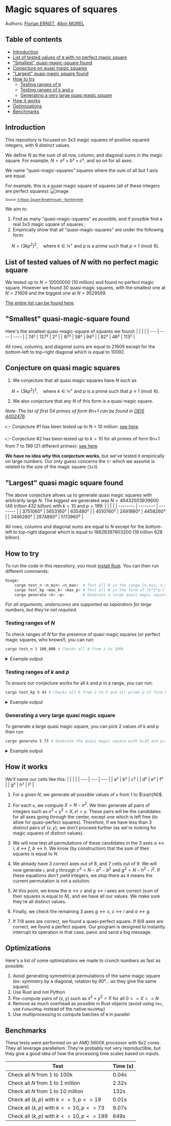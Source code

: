 # Magic squares of squares

Authors: [Florian ERNST](https://github.com/Themrzz), [Albin MOREL](https://github.com/Exymat)

## Table of contents
  - [Introduction](#introduction)
  - [List of tested values of `N` with no perfect magic square](#list-of-tested-values-of-n-with-no-perfect-magic-square)
  - ["Smallest" quasi-magic-square found](#smallest-quasi-magic-square-found)
  - [Conjecture on quasi magic squares](#conjecture-on-quasi-magic-squares)
  - ["Largest" quasi magic square found](#largest-quasi-magic-square-found)
  - [How to try](#how-to-try)
    - [Testing ranges of `N`](#testing-ranges-of-n)
    - [Testing ranges of `k` and `p`](#testing-ranges-of-k-and-p)
    - [Generating a very large quasi magic square](#generating-a-very-large-quasi-magic-square)
  - [How it works](#how-it-works)
  - [Optimizations](#optimizations)
  - [Benchmarks](#benchmarks)

## Introduction

This repository is focused on 3x3 magic squares of positive squared integers, with 9 distinct values.

We define $N$ as the sum of all row, column, and diagonal sums in the magic square. For example, $N = a²+b²+c²$, and so on for all axes.

We name "quasi-magic-squares" squares where the sum of all but 1 axis are equal.

For example, this is a quasi magic square of squares (all of these integers are perfect squares):
![image](https://github.com/user-attachments/assets/9d040e66-37bc-45d2-ab64-ae9bb029ce73)

<sub><sup>Source: [A Magic Square Breakthrough - Numberphile](https://www.youtube.com/watch?v=stpiBy6gWOA&t=58s) </sup></sub>

We aim to:
1. Find as many "quasi-magic-squares" as possible, and if possible find a real 3x3 magic square of squares ;
2. Empirically show that all "quasi-magic-squares" are under the following form:

$$
N = (3 k p^2)^2, \quad \text{where } k \in \mathbb{N}^+ \text{ and } p \text{ is a prime such that } p \equiv 1 \pmod{6}.
$$


## List of tested values of $N$ with no perfect magic square

We tested up to $N = 10000000$ (10 million) and found no perfect magic square. However we found 30 quasi magic squares, with the smallest one at $N=21609$ and the biggest one at $N=9529569$.

[The entire list can be found here](https://github.com/TheMrZZ/magic_squares_of_squares/blob/main/quasi_magic_squares_list_10million.txt).

## "Smallest" quasi-magic-square found

Here's the smallest quasi-magic-square of squares we found:
|     |      |      |
| --- | ---- | ---- |
| 74² | 127² | 2²   |
| 97² | 58²  | 94²  |
| 82² | 46²  | 113² |

All rows, columns, and diagonal sums are equal to $21609$ except for the bottom-left to top-right diagonal which is equal to $10092$.

## Conjecture on quasi magic squares

1. We conjecture that all quasi magic squares have $N$ such as

$$
N = (3 k p^2)^2, \quad \text{where } k \in \mathbb{N}^+ \text{ and } p \text{ is a prime such that } p \equiv 1 \pmod{6}.
$$

2. We also conjecture that any $N$ of this form is a quasi magic square.

*Note: The list of first 54 primes of form 6n+1 can be found in [OEIS A002476](https://oeis.org/A002476).*

👉 Conjecture #1 has been tested up to N = 10 million: [see here](https://github.com/TheMrZZ/magic_squares_of_squares/blob/main/quasi_magic_squares_list_10million.txt).

👉 Conjecture #2 has been tested up to $k=10$ for all primes of form 6n+1 from $7$ to $199$ (21 different primes): [see here](https://github.com/TheMrZZ/magic_squares_of_squares/blob/main/quasi_magic_squares_k10_p199.txt).


**We have no idea *why* this conjecture works**, but we've tested it empirically on large numbers. Our only guess concerns the `3²` which we assume is related to the size of the magic square (`3x3`).

## "Largest" quasi magic square found

The above conjecture allows us to generate quasi magic squares with arbitrarily large $N$. The biggest we generated was $N = 46 432 503 939 600$ (46 trillion 432 billion) with $k=10$ and $p=199$:
|          |          |          |
| -------- | -------- | -------- |
| 3751060² | 5653160² | 635480²  |
| 4510760² | 2491880² | 4458260² |
| 3466280² | 2874860² | 5113960² |

All rows, columns and diagonal sums are equal to $N$ except for the bottom-left to top-right diagonal which is equal to $18 628 397 803 200$ (18 trillion 628 billion).

## How to try

To run the code in this repository, you must [install Rust](https://www.rust-lang.org/learn/get-started). You can then run different commands:
```sh
Usage:
    cargo test_n <n_min> <n_max>  # Test all N in the range [n_min, n_max)
    cargo test_kp <max_k> <max_p> # Test all N in the form of (k*3*p²)² with k in [1, max_k] and p prime in [1, max_p]
    cargo generate <k> <p>        # Generate a large quasi magic square in the form of (k*3*p²)²
```

*For all arguments, underscores are supported as separators for large numbers, but they're not required.*

### Testing ranges of $N$

To check ranges of $N$ for the presence of quasi magic squares (or perfect magic squares, who knows!), you can run:

```sh
cargo test_n 1 100_000 # Checks all N from 1 to 100k
```

<details>
  <summary>Example output</summary>

  <div>

  ```
  > cargo test_n 1 100_000

  Checking N = 1..100000 
  ------------------------------------------------------
  Partial magic square for N = 21609, e = 58, incorrect axes = [10092]
  a = 74, b = 127, c = 2, d = 97, e = 58, f = 94, g = 82, h = 46, i = 113
  ✅ N is in the form of (k*3*p²)² with p=7 and k=1
  ------------------------------------------------------
  Partial magic square for N = 86436, e = 116, incorrect axes = [40368]
  a = 148, b = 254, c = 4, d = 194, e = 116, f = 188, g = 164, h = 92, i = 226
  ✅ N is in the form of (k*3*p²)² with p=7 and k=2
  Time: 0.04 seconds
  ```

  </div>
</details>


### Testing ranges of $k$ and $p$

To ensure our conjecture works for all $k$ and $p$ in a range, you can run:

```sh
cargo test_kp 5 43 # Checks all k from 1 to 5 and all prime p of form 6n+1 from 7 to 43
```

<details>
  <summary>Example output</summary>

  <div>

  ```
  > cargo test_kp 5 43

  -----------------------
  ✅ [p=7, k=1] N = 21609 is a quasi magic square in the form of (k*3*p²)² (incorrect axes = [10092])
  a = 74, b = 127, c = 2, d = 97, e = 58, f = 94, g = 82, h = 46, i = 113
  -----------------------
  ✅ [p=13, k=1] N = 257049 is a quasi magic square in the form of (k*3*p²)² (incorrect axes = [142572])
  a = 233, b = 446, c = 62, d = 334, e = 218, f = 313, g = 302, h = 103, i = 394
  -----------------------
  ✅ [p=19, k=1] N = 1172889 is a quasi magic square in the form of (k*3*p²)² (incorrect axes = [446988])
  a = 617, b = 878, c = 146, d = 718, e = 386, f = 713, g = 526, h = 503, i = 802
  -----------------------
  ✅ [p=31, k=1] N = 8311689 is a quasi magic square in the form of (k*3*p²)² (incorrect axes = [3512172])
  a = 1537, b = 2434, c = 158, d = 1906, e = 1082, f = 1873, g = 1522, h = 1103, i = 2186
  -----------------------
  ✅ [p=37, k=1] N = 16867449 is a quasi magic square in the form of (k*3*p²)² (incorrect axes = [6032172])
  a = 2458, b = 3191, c = 802, d = 2729, e = 1418, f = 2722, g = 1838, h = 2162, i = 2969
  -----------------------
  ✅ [p=43, k=1] N = 30769209 is a quasi magic square in the form of (k*3*p²)² (incorrect axes = [12216972])
  a = 3074, b = 4583, c = 562, d = 3673, e = 2018, f = 3634, g = 2798, h = 2386, i = 4153
  -----------------------
  ✅ [p=7, k=2] N = 86436 is a quasi magic square in the form of (k*3*p²)² (incorrect axes = [40368])
  a = 148, b = 254, c = 4, d = 194, e = 116, f = 188, g = 164, h = 92, i = 226
  -----------------------
  ✅ [p=13, k=2] N = 1028196 is a quasi magic square in the form of (k*3*p²)² (incorrect axes = [570288])
  a = 466, b = 892, c = 124, d = 668, e = 436, f = 626, g = 604, h = 206, i = 788
  -----------------------
  ✅ [p=19, k=2] N = 4691556 is a quasi magic square in the form of (k*3*p²)² (incorrect axes = [1787952])
  a = 1234, b = 1756, c = 292, d = 1436, e = 772, f = 1426, g = 1052, h = 1006, i = 1604
  -----------------------
  ✅ [p=31, k=2] N = 33246756 is a quasi magic square in the form of (k*3*p²)² (incorrect axes = [14048688])
  a = 3074, b = 4868, c = 316, d = 3812, e = 2164, f = 3746, g = 3044, h = 2206, i = 4372
  -----------------------
  ✅ [p=37, k=2] N = 67469796 is a quasi magic square in the form of (k*3*p²)² (incorrect axes = [24128688])
  a = 4916, b = 6382, c = 1604, d = 5458, e = 2836, f = 5444, g = 3676, h = 4324, i = 5938
  -----------------------
  ✅ [p=43, k=2] N = 123076836 is a quasi magic square in the form of (k*3*p²)² (incorrect axes = [48867888])
  a = 6148, b = 9166, c = 1124, d = 7346, e = 4036, f = 7268, g = 5596, h = 4772, i = 8306
  -----------------------
  ✅ [p=7, k=3] N = 194481 is a quasi magic square in the form of (k*3*p²)² (incorrect axes = [90828])
  a = 222, b = 381, c = 6, d = 291, e = 174, f = 282, g = 246, h = 138, i = 339
  -----------------------
  ✅ [p=13, k=3] N = 2313441 is a quasi magic square in the form of (k*3*p²)² (incorrect axes = [1283148])
  a = 699, b = 1338, c = 186, d = 1002, e = 654, f = 939, g = 906, h = 309, i = 1182
  -----------------------
  ✅ [p=19, k=3] N = 10556001 is a quasi magic square in the form of (k*3*p²)² (incorrect axes = [4022892])
  a = 1851, b = 2634, c = 438, d = 2154, e = 1158, f = 2139, g = 1578, h = 1509, i = 2406
  -----------------------
  ✅ [p=31, k=3] N = 74805201 is a quasi magic square in the form of (k*3*p²)² (incorrect axes = [31609548])
  a = 4611, b = 7302, c = 474, d = 5718, e = 3246, f = 5619, g = 4566, h = 3309, i = 6558
  -----------------------
  ✅ [p=37, k=3] N = 151807041 is a quasi magic square in the form of (k*3*p²)² (incorrect axes = [54289548])
  a = 7374, b = 9573, c = 2406, d = 8187, e = 4254, f = 8166, g = 5514, h = 6486, i = 8907
  -----------------------
  ✅ [p=43, k=3] N = 276922881 is a quasi magic square in the form of (k*3*p²)² (incorrect axes = [109952748])
  a = 9222, b = 13749, c = 1686, d = 11019, e = 6054, f = 10902, g = 8394, h = 7158, i = 12459
  -----------------------
  ✅ [p=7, k=4] N = 345744 is a quasi magic square in the form of (k*3*p²)² (incorrect axes = [161472])
  a = 296, b = 508, c = 8, d = 388, e = 232, f = 376, g = 328, h = 184, i = 452
  -----------------------
  ✅ [p=13, k=4] N = 4112784 is a quasi magic square in the form of (k*3*p²)² (incorrect axes = [2281152])
  a = 932, b = 1784, c = 248, d = 1336, e = 872, f = 1252, g = 1208, h = 412, i = 1576
  -----------------------
  ✅ [p=19, k=4] N = 18766224 is a quasi magic square in the form of (k*3*p²)² (incorrect axes = [7151808])
  a = 2468, b = 3512, c = 584, d = 2872, e = 1544, f = 2852, g = 2104, h = 2012, i = 3208
  -----------------------
  ✅ [p=31, k=4] N = 132987024 is a quasi magic square in the form of (k*3*p²)² (incorrect axes = [56194752])
  a = 6148, b = 9736, c = 632, d = 7624, e = 4328, f = 7492, g = 6088, h = 4412, i = 8744
  -----------------------
  ✅ [p=37, k=4] N = 269879184 is a quasi magic square in the form of (k*3*p²)² (incorrect axes = [96514752])
  a = 9832, b = 12764, c = 3208, d = 10916, e = 5672, f = 10888, g = 7352, h = 8648, i = 11876
  -----------------------
  ✅ [p=43, k=4] N = 492307344 is a quasi magic square in the form of (k*3*p²)² (incorrect axes = [195471552])
  a = 12296, b = 18332, c = 2248, d = 14692, e = 8072, f = 14536, g = 11192, h = 9544, i = 16612
  -----------------------
  ✅ [p=7, k=5] N = 540225 is a quasi magic square in the form of (k*3*p²)² (incorrect axes = [252300])
  a = 370, b = 635, c = 10, d = 485, e = 290, f = 470, g = 410, h = 230, i = 565
  -----------------------
  ✅ [p=13, k=5] N = 6426225 is a quasi magic square in the form of (k*3*p²)² (incorrect axes = [3564300])
  a = 1165, b = 2230, c = 310, d = 1670, e = 1090, f = 1565, g = 1510, h = 515, i = 1970
  -----------------------
  ✅ [p=19, k=5] N = 29322225 is a quasi magic square in the form of (k*3*p²)² (incorrect axes = [11174700])
  a = 3085, b = 4390, c = 730, d = 3590, e = 1930, f = 3565, g = 2630, h = 2515, i = 4010
  -----------------------
  ✅ [p=31, k=5] N = 207792225 is a quasi magic square in the form of (k*3*p²)² (incorrect axes = [87804300])
  a = 7685, b = 12170, c = 790, d = 9530, e = 5410, f = 9365, g = 7610, h = 5515, i = 10930
  -----------------------
  ✅ [p=37, k=5] N = 421686225 is a quasi magic square in the form of (k*3*p²)² (incorrect axes = [150804300])
  a = 12290, b = 15955, c = 4010, d = 13645, e = 7090, f = 13610, g = 9190, h = 10810, i = 14845
  -----------------------
  ✅ [p=43, k=5] N = 769230225 is a quasi magic square in the form of (k*3*p²)² (incorrect axes = [305424300])
  a = 15370, b = 22915, c = 2810, d = 18365, e = 10090, f = 18170, g = 13990, h = 11930, i = 20765
  Time: 0.18 seconds
  ```

  </div>
</details>

### Generating a very large quasi magic square

To generate a large quasi magic square, you can pick 2 values of k and p then run:
```sh
cargo generate 5 73 # Generate the quasi magic square with k=10 and p=169
```

<details>
  <summary>Example output</summary>

  <div>

  ```
  > cargo generate 5 73

  ✅ [p=73, k=5] N = 6389604225 is a quasi magic square in the form of (k*3*p²)² (incorrect axes = [2367144300])
  a = 46490, b = 63755, c = 12790, d = 53045, e = 28090, f = 52790, g = 37610, h = 39190, i = 58645
  Time: 0.30 seconds
  ```

  </div>
</details>

## How it works

We'll name our cells like this:
|     |     |     |
| --- | --- | --- |
| a²  | b²  | c²  |
| d²  | e²  | f²  |
| g²  | h²  | i²  |

1. For a given $N$, we generate all possible values of `e` from 1 to $\sqrt{N}$.

2. For each `e`, we compute $X=N-e^2$. We then generate all pairs of integers such as $x^2 + y^2 = X, x != y$. 
These pairs will be the candidates for all axes going through the center, except one which is left free (to allow for quasi-perfect squares). 
Therefore, if we have less than 3 distinct pairs of $(x, y)$, we don't proceed further (as we're looking for magic squares of distinct values).

3. We will now test all permutations of these candidates in the 3 axes $a \longleftrightarrow i$, $d \longleftrightarrow f$, $b \longleftrightarrow h$. We know (by construction) that the sum of their squares is equal to $N$.

4. We already have 3 correct axes out of 8, and 7 cells out of 9. We will now generate `c` and `g` through $c^2 = N - a^2 - b^2$ and $g^2 = N - h^2 - i^2$.
If these equations don't yield integers, we stop there as it means the current permutation is not a solution.

5. At this point, we know the $a \longleftrightarrow c$ and $g \longleftrightarrow i$ axes are correct (sum of their squares is equal to $N$), and we have all our values. We make sure they're all distinct values.

6. Finally, we check the remaining 3 axes $g \longleftrightarrow c$, $c \longleftrightarrow i$ and $a \longleftrightarrow g$.

7. If 7/8 axes are correct, we found a quasi-perfect square. If 8/8 axes are correct, we found a perfect square. Our program is designed to instantly interrupt its operation in that case, panic and send a big message.

## Optimizations

Here's a list of some optimizations we made to crunch numbers as fast as possible:
1. Avoid generating symmetrical permutations of the same magic square (ex: symmetry by a diagonal, rotation by 90°... as they give the same square)
2. Use Rust and not Python
3. Pre-compute pairs of $(x, y)$ such as $x^2+y^2=X$ for all $0 <= X <= N$
4. Remove as much overhead as possible in Rust objects (avoid using `Vec`, use `FxHashMap` instead of the native `HashMap`)
5. Use multiprocessing to compute batches of `N` in parallel

## Benchmarks

These tests were performed on an AMD 5600X processor with 6x2 cores. They all leverage parallelism. They're probably not very reproductible, but they give a good idea of how the processing time scales based on inputs.

| Test                                        | Time (s) |
| ------------------------------------------- | -------- |
| Check all $N$ from 1 to 100k                | 0.04s    |
| Check all $N$ from 1 to 1 million           | 2.32s    |
| Check all $N$ from 1 to 10 million          | 132s     |
| Check all $(k, p)$ with $k <= 5, p <= 19$   | 0.01s    |
| Check all $(k, p)$ with $k <= 10, p <= 73$  | 9.07s    |
| Check all $(k, p)$ with $k <= 10, p <= 199$ | 649s     |
